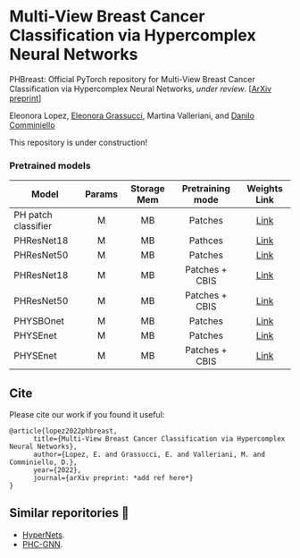 # Multi-View Breast Cancer Classification via Hypercomplex Neural Networks
PHBreast: Official PyTorch repository for Multi-View Breast Cancer Classification via Hypercomplex Neural Networks, _under review_. [[ArXiv preprint]()]

Eleonora Lopez, [Eleonora Grassucci](https://sites.google.com/view/eleonoragrassucci/home-page?authuser=0), Martina Valleriani, and [Danilo Comminiello](https://danilocomminiello.site.uniroma1.it/)


This repository is under construction!


### Pretrained models

| Model                | Params | Storage Mem | Pretraining mode | Weights Link |
|----------------------|:------:|:-----------:|:----------------:|:------------:|
| PH patch classifier  |   M  |     MB    | Patches          |     [Link]() |
| PHResNet18           |   M  |     MB    | Pathces          |     [Link]() |
| PHResNet50           |   M  |     MB    | Patches          |     [Link]() |
| PHResNet18           |   M  |     MB    | Patches + CBIS   |     [Link]() |
| PHResNet50           |   M  |     MB    | Patches + CBIS   |     [Link]() |
| PHYSBOnet            |   M  |     MB    | Patches          |     [Link]() |
| PHYSEnet             |   M  |     MB    | Patches          |     [Link]() |
| PHYSEnet             |   M  |     MB    | Patches + CBIS   |     [Link]() |


## Cite

Please cite our work if you found it useful:

```
@article{lopez2022phbreast,
      title={Multi-View Breast Cancer Classification via Hypercomplex Neural Networks}, 
      author={Lopez, E. and Grassucci, E. and Valleriani, M. and Comminiello, D.},
      year={2022},
      journal={arXiv preprint: *add ref here*}
}
```

## Similar reporitories :busts_in_silhouette:

* [HyperNets](https://github.com/eleGAN23/HyperNets).
* [PHC-GNN](https://github.com/bayer-science-for-a-better-life/phc-gnn).

